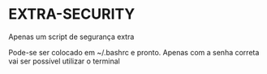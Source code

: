 # EXTRA-SECURITY
Apenas um script de segurança extra


  Pode-se ser colocado em ~/.bashrc  e pronto.
  Apenas com a senha correta vai ser possível utilizar o terminal
